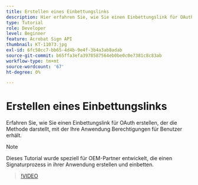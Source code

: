 ```yaml
---
title: Erstellen eines Einbettungslinks
description: Hier erfahren Sie, wie Sie einen Einbettungslink für OAuth erstellen, mit dem die Anwendung Berechtigungen für Benutzer erhält.
type: Tutorial
role: Developer
level: Beginner
feature: Acrobat Sign API
thumbnail: KT-11073.jpg
exl-id: 6fc50cc7-bb65-4d4b-9e4f-3b4a3ab8adab
source-git-commit: b65ffa3efa3978587564eb0be0c0e7381c8c83ab
workflow-type: tm+mt
source-wordcount: '67'
ht-degree: 0%

---
```


# Erstellen eines Einbettungslinks

Erfahren Sie, wie Sie einen Einbettungslink für OAuth erstellen, der die Methode darstellt, mit der Ihre Anwendung Berechtigungen für Benutzer erhält.

>[!NOTE]
>
>Dieses Tutorial wurde speziell für OEM-Partner entwickelt, die einen Signaturprozess in ihrer Anwendung erstellen und einbetten.

>[!VIDEO](https://video.tv.adobe.com/v/347349?hidetitle=true)
